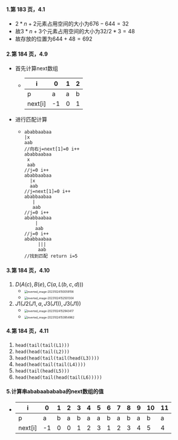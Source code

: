#### 1.第 183 页，4.1

- $2*n+2$元素占用空间的大小为$676-644=32$
- 故$3*n+3$个元素占用空间的大小为$32/2*3=48$
- 故存放的位置为$644+48=692$

#### 2.第 184 页，4.9

- 首先计算next数组

  - | i       | 0    | 1    | 2    |
    | ------- | ---- | ---- | ---- |
    | p       | a    | a    | b    |
    | next[i] | -1   | 0    | 1    |

- 进行匹配计算

  - ```
    ababbaabaa
    |x
    aab
    //向右j=next[1]=0 i++
    ababbaabaa
     x
     aab
    //j=0 i++
    ababbaabaa
      |x
      aab
    //j=next[1]=0 i++
    ababbaabaa
       |
       aab
    //j=0 i++
    ababbaabaa
        |
        aab
    //j=0 i++
    ababbaabaa
         |||
         aab
    //找到匹配 return i=5
    ```


#### 3.第 184 页，4.10

1. $D(A(c), B(e), C(a, L(b, c, d)))$
   - <img src="https://thdlrt.oss-cn-beijing.aliyuncs.com/inverted_image-20231024150059156.png" alt="inverted_image-20231024150059156" style="zoom:50%;" />
   - <img src="https://thdlrt.oss-cn-beijing.aliyuncs.com/inverted_image-20231024152501304.png" alt="inverted_image-20231024152501304" style="zoom:50%;" />
2. $J1(J2(J1, a, J3(J1)), J3(J1))$
   - <img src="https://thdlrt.oss-cn-beijing.aliyuncs.com/inverted_image-20231024152943417.png" alt="inverted_image-20231024152943417" style="zoom:50%;" />
   - <img src="https://thdlrt.oss-cn-beijing.aliyuncs.com/inverted_image-20231024153954962.png" alt="inverted_image-20231024153954962" style="zoom:50%;" />

#### 4.第 184 页，4.11

1. `head(tail(tail(L1)))`
2. `head(head(tail(L2)))`
3. `head(head(tail(tail(head(L3))))`
4. `head(head(tail(tail(L4))))`
5. `head(tail(head(L5)))`
6. `head(head(tail(head(tail(L6)))))`

#### 5.计算串ababaabababa的next数组的值

- | i       | 0    | 1    | 2    | 3    | 4    | 5    | 6    | 7    | 8    | 9    | 10   | 11   |
  | ------- | ---- | ---- | ---- | ---- | ---- | ---- | ---- | ---- | ---- | ---- | :--- | ---- |
  | p       | a    | b    | a    | b    | a    | a    | b    | a    | b    | a    | b    | a    |
  | next[i] | -1   | 0    | 0    | 1    | 2    | 3    | 1    | 2    | 3    | 4    | 5    | 4    |

